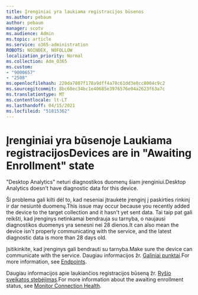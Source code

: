 ```yaml
---
title: Įrenginiai yra laukiama registracijos būsenos
ms.author: pebaum
author: pebaum
manager: scotv
ms.audience: Admin
ms.topic: article
ms.service: o365-administration
ROBOTS: NOINDEX, NOFOLLOW
localization_priority: Normal
ms.collection: Adm_O365
ms.custom:
- "9000657"
- "2508"
ms.openlocfilehash: 220da7807f178a9dff4a78c61dd3e0cc8004c9c2
ms.sourcegitcommit: 8bc60ec34bc1e40685e3976576e04a2623f63a7c
ms.translationtype: MT
ms.contentlocale: lt-LT
ms.lasthandoff: 04/15/2021
ms.locfileid: "51815362"
---
```

# <a name="devices-are-in-awaiting-enrollment-state"></a><span data-ttu-id="48e3b-102">Įrenginiai yra būsenoje Laukiama registracijos</span><span class="sxs-lookup"><span data-stu-id="48e3b-102">Devices are in "Awaiting Enrollment" state</span></span>

<span data-ttu-id="48e3b-103">"Desktop Analytics" neturi diagnostikos duomenų šiam įrenginiui.</span><span class="sxs-lookup"><span data-stu-id="48e3b-103">Desktop Analytics doesn't have diagnostic data for this device.</span></span> 

<span data-ttu-id="48e3b-104">Ši problema gali kilti dėl to, kad neseniai įtraukėte įrenginį į paskirties rinkinį ir dar nesiuntė duomenų.</span><span class="sxs-lookup"><span data-stu-id="48e3b-104">This issue may occur because you recently added the device to the target collection and it hasn't yet sent data.</span></span> <span data-ttu-id="48e3b-105">Tai taip pat gali reikšti, kad įrenginys netinkamai bendrauja su tarnyba, o naujausi diagnostikos duomenys yra senesni nei 28 dienos.</span><span class="sxs-lookup"><span data-stu-id="48e3b-105">It can also mean the device isn't properly communicating with the service, and the latest diagnostic data is more than 28 days old.</span></span>

<span data-ttu-id="48e3b-106">Įsitikinkite, kad įrenginys gali bendrauti su tarnyba.</span><span class="sxs-lookup"><span data-stu-id="48e3b-106">Make sure the device can communicate with the service.</span></span> <span data-ttu-id="48e3b-107">Daugiau informacijos žr. [Galiniai punktai](https://docs.microsoft.com/configmgr/desktop-analytics/enable-data-sharing#endpoints).</span><span class="sxs-lookup"><span data-stu-id="48e3b-107">For more information, see [Endpoints](https://docs.microsoft.com/configmgr/desktop-analytics/enable-data-sharing#endpoints).</span></span>

<span data-ttu-id="48e3b-108">Daugiau informacijos apie laukiančios registracijos būseną žr. [Ryšio sveikatos stebėjimas](https://docs.microsoft.com/configmgr/desktop-analytics/monitor-connection-health#awaiting-enrollment).</span><span class="sxs-lookup"><span data-stu-id="48e3b-108">For more information about the awaiting enrollment status, see [Monitor Connection Health](https://docs.microsoft.com/configmgr/desktop-analytics/monitor-connection-health#awaiting-enrollment).</span></span>